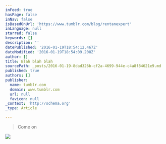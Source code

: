 ```yaml
---
inFeed: true
hasPage: false
inNav: false
isBasedOnUrl: 'https://www.tumblr.com/blog/rentanexpert'
inLanguage: null
starred: false
keywords: []
description: ''
datePublished: '2016-01-19T18:54:12.467Z'
dateModified: '2016-01-19T18:54:09.208Z'
author: []
title: Blah blah blah
sourcePath: _posts/2016-01-19-8dad326b-cf2a-4699-944e-c4a8f84621e9.md
published: true
authors: []
publisher:
  name: tumblr.com
  domain: www.tumblr.com
  url: null
  favicon: null
_context: 'http://schema.org'
_type: Article

---
```

> Come on

![](https://s3-us-west-2.amazonaws.com/the-grid-img/p/976496bd6a322dadb1b4f470266211c239324d83.gif)